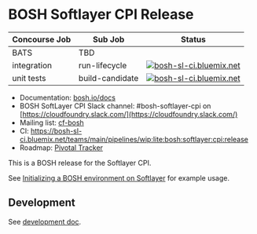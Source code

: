# BOSH Softlayer CPI Release

| Concourse Job      | Sub Job | Status                                                                                                                                                                                                                               |
| ---                | ---     | ---                                                                                                                                                                                                                             |
| BATS               | TBD     |
| integration        | run-lifecycle | [![bosh-sl-ci.bluemix.net](https://bosh-azure-cpi.ci.cf-app.com/api/v1/pipelines/azure-cpi/jobs/bats-ubuntu-managed-disks/badge)](https://bosh-sl-ci.bluemix.net/pipelines/wip:lite:bosh:softlayer:cpi:release/jobs/run-lifecycle) |
| unit tests         | build-candidate | [![bosh-sl-ci.bluemix.net](https://bosh-sl-ci.bluemix.net/api/v1/pipelines/wip:lite:bosh:softlayer:cpi:release/jobs/build-candidate/badge)](https://bosh-sl-ci.bluemix.net/pipelines/wip:lite:bosh:softlayer:cpi:release/jobs/build-candidate) |

* Documentation: [bosh.io/docs](https://bosh.io/docs)
* BOSH SoftLayer CPI Slack channel: #bosh-softlayer-cpi on [https://cloudfoundry.slack.com/](https://cloudfoundry.slack.com/)
* Mailing list: [cf-bosh](https://lists.cloudfoundry.org/pipermail/cf-bosh)
* CI: <https://bosh-sl-ci.bluemix.net/teams/main/pipelines/wip:lite:bosh:softlayer:cpi:release>
* Roadmap: [Pivotal Tracker](https://www.pivotaltracker.com/n/projects/1344876)

This is a BOSH release for the Softlayer CPI.

See [Initializing a BOSH environment on Softlayer](https://bosh.io/docs/init-softlayer.html) for example usage.

## Development

See [development doc](docs/README.md).

